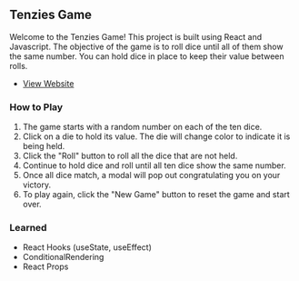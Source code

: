 ## Tenzies Game

Welcome to the Tenzies Game! This project is built using React and Javascript. The objective of the game is to roll dice until all of them show the same number. You can hold dice in place to keep their value between rolls.

- [View Website](Link)

### How to Play
1. The game starts with a random number on each of the ten dice.
2. Click on a die to hold its value. The die will change color to indicate it is being held.
3. Click the "Roll" button to roll all the dice that are not held.
4. Continue to hold dice and roll until all ten dice show the same number.
5. Once all dice match, a modal will pop out congratulating you on your victory.
6. To play again, click the "New Game" button to reset the game and start over.

### Learned

- React Hooks (useState, useEffect)
- ConditionalRendering
- React Props
